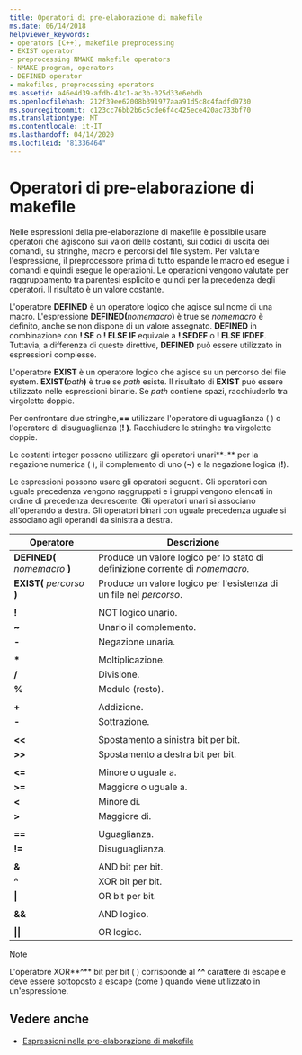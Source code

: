 ```yaml
---
title: Operatori di pre-elaborazione di makefile
ms.date: 06/14/2018
helpviewer_keywords:
- operators [C++], makefile preprocessing
- EXIST operator
- preprocessing NMAKE makefile operators
- NMAKE program, operators
- DEFINED operator
- makefiles, preprocessing operators
ms.assetid: a46e4d39-afdb-43c1-ac3b-025d33e6ebdb
ms.openlocfilehash: 212f39ee62008b391977aaa91d5c8c4fadfd9730
ms.sourcegitcommit: c123cc76bb2b6c5cde6f4c425ece420ac733bf70
ms.translationtype: MT
ms.contentlocale: it-IT
ms.lasthandoff: 04/14/2020
ms.locfileid: "81336464"
---
```

# <a name="makefile-preprocessing-operators"></a>Operatori di pre-elaborazione di makefile

Nelle espressioni della pre-elaborazione di makefile è possibile usare operatori che agiscono sui valori delle costanti, sui codici di uscita dei comandi, su stringhe, macro e percorsi del file system. Per valutare l'espressione, il preprocessore prima di tutto espande le macro ed esegue i comandi e quindi esegue le operazioni. Le operazioni vengono valutate per raggruppamento tra parentesi esplicito e quindi per la precedenza degli operatori. Il risultato è un valore costante.

L'operatore **DEFINED** è un operatore logico che agisce sul nome di una macro. L'espressione **DEFINED(**_nomemacro_**)** è true se *nomemacro* è definito, anche se non dispone di un valore assegnato. **DEFINED** in combinazione con **! SE** o **! ELSE IF** equivale a **! SEDEF** o **! ELSE IFDEF**. Tuttavia, a differenza di queste direttive, **DEFINED** può essere utilizzato in espressioni complesse.

L'operatore **EXIST** è un operatore logico che agisce su un percorso del file system. **EXIST(**_path_**)** è true se *path* esiste. Il risultato di **EXIST** può essere utilizzato nelle espressioni binarie. Se *path* contiene spazi, racchiuderlo tra virgolette doppie.

Per confrontare due stringhe,**==** utilizzare l'operatore di uguaglianza ( ) o l'operatore di disuguaglianza (**! )**. Racchiudere le stringhe tra virgolette doppie.

Le costanti integer possono utilizzare gli operatori unari**-** per la negazione numerica ( ), il complemento di uno (**~**) e la negazione logica (**!**).

Le espressioni possono usare gli operatori seguenti. Gli operatori con uguale precedenza vengono raggruppati e i gruppi vengono elencati in ordine di precedenza decrescente. Gli operatori unari si associano all'operando a destra. Gli operatori binari con uguale precedenza uguale si associano agli operandi da sinistra a destra.

|Operatore|Descrizione|
|--------------|-----------------|
|**DEFINED(** *nomemacro* **)**|Produce un valore logico per lo stato di definizione corrente di *nomemacro.*|
|**EXIST(** *percorso* **)**|Produce un valore logico per l'esistenza di un file nel *percorso*.|
|||
|**!**|NOT logico unario.|
|**~**|Unario il complemento.|
|**-**|Negazione unaria.|
|||
|**&#42;**|Moltiplicazione.|
|**/**|Divisione.|
|**%**|Modulo (resto).|
|||
|**+**|Addizione.|
|**-**|Sottrazione.|
|||
|**\<\<**|Spostamento a sinistra bit per bit.|
|**>>**|Spostamento a destra bit per bit.|
|||
|**\<=**|Minore o uguale a.|
|**>=**|Maggiore o uguale a.|
|**\<**|Minore di.|
|**>**|Maggiore di.|
|||
|**==**|Uguaglianza.|
|**!=**|Disuguaglianza.|
|||
|**&**|AND bit per bit.|
|**^**|XOR bit per bit.|
|**&#124;**|OR bit per bit.|
|||
|**&&**|AND logico.|
|||
|**&#124;&#124;**|OR logico.|

> [!NOTE]
> L'operatore XOR**^** bit per bit ( ) corrisponde al **^^** carattere di escape e deve essere sottoposto a escape (come ) quando viene utilizzato in un'espressione.

## <a name="see-also"></a>Vedere anche

- [Espressioni nella pre-elaborazione di makefile](expressions-in-makefile-preprocessing.md)
